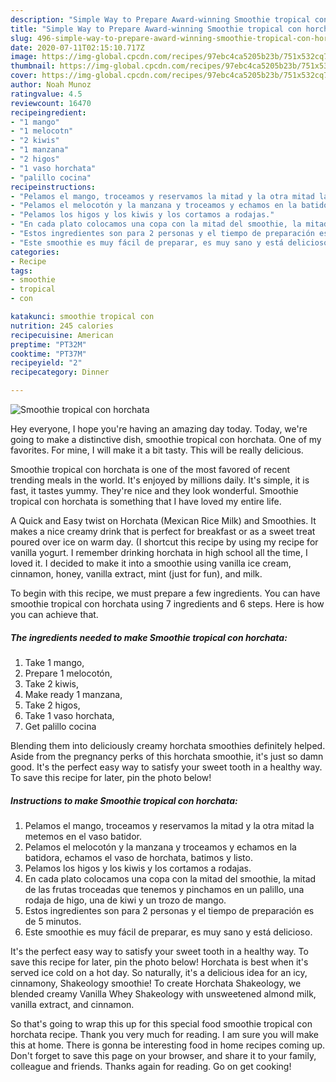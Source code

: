 ```yaml
---
description: "Simple Way to Prepare Award-winning Smoothie tropical con horchata"
title: "Simple Way to Prepare Award-winning Smoothie tropical con horchata"
slug: 496-simple-way-to-prepare-award-winning-smoothie-tropical-con-horchata
date: 2020-07-11T02:15:10.717Z
image: https://img-global.cpcdn.com/recipes/97ebc4ca5205b23b/751x532cq70/smoothie-tropical-con-horchata-foto-principal.jpg
thumbnail: https://img-global.cpcdn.com/recipes/97ebc4ca5205b23b/751x532cq70/smoothie-tropical-con-horchata-foto-principal.jpg
cover: https://img-global.cpcdn.com/recipes/97ebc4ca5205b23b/751x532cq70/smoothie-tropical-con-horchata-foto-principal.jpg
author: Noah Munoz
ratingvalue: 4.5
reviewcount: 16470
recipeingredient:
- "1 mango"
- "1 melocotn"
- "2 kiwis"
- "1 manzana"
- "2 higos"
- "1 vaso horchata"
- "palillo cocina"
recipeinstructions:
- "Pelamos el mango, troceamos y reservamos la mitad y la otra mitad la metemos en el vaso batidor."
- "Pelamos el melocotón y la manzana y troceamos y echamos en la batidora, echamos el vaso de horchata, batimos y listo."
- "Pelamos los higos y los kiwis y los cortamos a rodajas."
- "En cada plato colocamos una copa con la mitad del smoothie, la mitad de las frutas troceadas que tenemos y pinchamos en un palillo, una rodaja de higo, una de kiwi y un trozo de mango."
- "Estos ingredientes son para 2 personas y el tiempo de preparación es de 5 minutos."
- "Este smoothie es muy fácil de preparar, es muy sano y está delicioso."
categories:
- Recipe
tags:
- smoothie
- tropical
- con

katakunci: smoothie tropical con 
nutrition: 245 calories
recipecuisine: American
preptime: "PT32M"
cooktime: "PT37M"
recipeyield: "2"
recipecategory: Dinner

---
```



![Smoothie tropical con horchata](https://img-global.cpcdn.com/recipes/97ebc4ca5205b23b/751x532cq70/smoothie-tropical-con-horchata-foto-principal.jpg)

Hey everyone, I hope you're having an amazing day today. Today, we're going to make a distinctive dish, smoothie tropical con horchata. One of my favorites. For mine, I will make it a bit tasty. This will be really delicious.

Smoothie tropical con horchata is one of the most favored of recent trending meals in the world. It's enjoyed by millions daily. It's simple, it is fast, it tastes yummy. They're nice and they look wonderful. Smoothie tropical con horchata is something that I have loved my entire life.

A Quick and Easy twist on Horchata (Mexican Rice Milk) and Smoothies. It makes a nice creamy drink that is perfect for breakfast or as a sweet treat poured over ice on warm day. (I shortcut this recipe by using my recipe for vanilla yogurt. I remember drinking horchata in high school all the time, I loved it. I decided to make it into a smoothie using vanilla ice cream, cinnamon, honey, vanilla extract, mint (just for fun), and milk.


To begin with this recipe, we must prepare a few ingredients. You can have smoothie tropical con horchata using 7 ingredients and 6 steps. Here is how you can achieve that.

<!--inarticleads1-->

##### The ingredients needed to make Smoothie tropical con horchata:

1. Take 1 mango,
1. Prepare 1 melocotón,
1. Take 2 kiwis,
1. Make ready 1 manzana,
1. Take 2 higos,
1. Take 1 vaso horchata,
1. Get palillo cocina


Blending them into deliciously creamy horchata smoothies definitely helped. Aside from the pregnancy perks of this horchata smoothie, it&#39;s just so damn good. It&#39;s the perfect easy way to satisfy your sweet tooth in a healthy way. To save this recipe for later, pin the photo below! 

<!--inarticleads2-->

##### Instructions to make Smoothie tropical con horchata:

1. Pelamos el mango, troceamos y reservamos la mitad y la otra mitad la metemos en el vaso batidor.
1. Pelamos el melocotón y la manzana y troceamos y echamos en la batidora, echamos el vaso de horchata, batimos y listo.
1. Pelamos los higos y los kiwis y los cortamos a rodajas.
1. En cada plato colocamos una copa con la mitad del smoothie, la mitad de las frutas troceadas que tenemos y pinchamos en un palillo, una rodaja de higo, una de kiwi y un trozo de mango.
1. Estos ingredientes son para 2 personas y el tiempo de preparación es de 5 minutos.
1. Este smoothie es muy fácil de preparar, es muy sano y está delicioso.


It&#39;s the perfect easy way to satisfy your sweet tooth in a healthy way. To save this recipe for later, pin the photo below! Horchata is best when it&#39;s served ice cold on a hot day. So naturally, it&#39;s a delicious idea for an icy, cinnamony, Shakeology smoothie! To create Horchata Shakeology, we blended creamy Vanilla Whey Shakeology with unsweetened almond milk, vanilla extract, and cinnamon. 

So that's going to wrap this up for this special food smoothie tropical con horchata recipe. Thank you very much for reading. I am sure you will make this at home. There is gonna be interesting food in home recipes coming up. Don't forget to save this page on your browser, and share it to your family, colleague and friends. Thanks again for reading. Go on get cooking!
